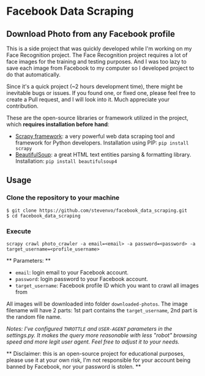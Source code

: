 # Facebook Data Scraping

## Download Photo from any Facebook profile

This is a side project that was quickly developed while I'm working on my Face Recognition project. The Face Recognition project requires a lot of face images for the training and testing purposes. And I was too lazy to save each image from Facebook to my computer so I developed project to do that automatically.

Since it's a quick project (~2 hours development time), there might be inevitable bugs or issues. If you found one, or fixed one, please feel free to create a Pull request, and I will look into it. Much appreciate your contribution.

These are the open-source libraries or framework utilized in the project, which **requires installation before hand**:
* [Scrapy framework](http://scrapy.org/): a very powerful web data scraping tool and framework for Python developers. Installation using PIP: `pip install scrapy`
* [BeautifulSoup](http://www.crummy.com/software/BeautifulSoup/bs4/doc/): a great HTML text entities parsing & formatting library. Installation: `pip install beautifulsoup4`

## Usage

### Clone the repository to your machine
```
$ git clone https://github.com/stevenvo/facebook_data_scraping.git
$ cd facebook_data_scraping
```
### Execute

```
scrapy crawl photo_crawler -a email=<email> -a password=<password> -a target_username=<profile_username>
```
** Parameters: **
* `email`: login email to your Facebook account.
* `password`: login password to your Facebook account.
* `target_username`: Facebook profile ID which you want to crawl all images from

All images will be downloaded into folder `downloaded-photos`. The image filename will have 2 parts: 1st part contains the `target_username`, 2nd part is the random file name.

*Notes: I've configured `THROTTLE` and `USER-AGENT` parameters in the settings.py. It makes the query more reasonable with less "robot" browsing speed  and more legit user agent. Feel free to adjust it to your needs.*

** Disclaimer: this is an open-source project for educational purposes, please use it at your own risk, I'm not responsible for your account being banned by Facebook, nor your password is stolen. **
